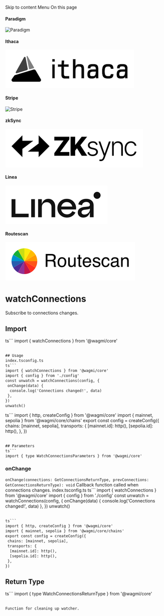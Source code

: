 Skip to content 
Menu
On this page
#### Paradigm
![Paradigm](https://raw.githubusercontent.com/wevm/.github/main/content/sponsors/paradigm-light.svg)
#### Ithaca
![Ithaca](https://raw.githubusercontent.com/wevm/.github/main/content/sponsors/ithaca-light.svg)
#### Stripe
![Stripe](https://raw.githubusercontent.com/wevm/.github/main/content/sponsors/stripe-light.svg)
#### zkSync
![zkSync](https://raw.githubusercontent.com/wevm/.github/main/content/sponsors/zksync-light.svg)
#### Linea
![Linea](https://raw.githubusercontent.com/wevm/.github/main/content/sponsors/linea-light.svg)
#### Routescan
![Routescan](https://raw.githubusercontent.com/wevm/.github/main/content/sponsors/routescan-light.svg)
# watchConnections ​
Subscribe to connections changes.
## Import ​
ts```
import { watchConnections } from '@wagmi/core'
```

## Usage ​
index.tsconfig.ts
ts```
import { watchConnections } from '@wagmi/core'
import { config } from './config'
const unwatch = watchConnections(config, {
 onChange(data) {
  console.log('Connections changed!', data)
 },
})
unwatch()
```

ts```
import { http, createConfig } from '@wagmi/core'
import { mainnet, sepolia } from '@wagmi/core/chains'
export const config = createConfig({
 chains: [mainnet, sepolia],
 transports: {
  [mainnet.id]: http(),
  [sepolia.id]: http(),
 },
})
```

## Parameters ​
ts```
import { type WatchConnectionsParameters } from '@wagmi/core'
```

### onChange ​
`onChange(connections: GetConnectionsReturnType, prevConnections: GetConnectionsReturnType): void`
Callback function called when connections changes.
index.tsconfig.ts
ts```
import { watchConnections } from '@wagmi/core'
import { config } from './config'
const unwatch = watchConnections(config, {
 onChange(data) { 
  console.log('Connections changed!', data)
 },
})
unwatch()
```

ts```
import { http, createConfig } from '@wagmi/core'
import { mainnet, sepolia } from '@wagmi/core/chains'
export const config = createConfig({
 chains: [mainnet, sepolia],
 transports: {
  [mainnet.id]: http(),
  [sepolia.id]: http(),
 },
})
```

## Return Type ​
ts```
import { type WatchConnectionsReturnType } from '@wagmi/core'
```

Function for cleaning up watcher.
